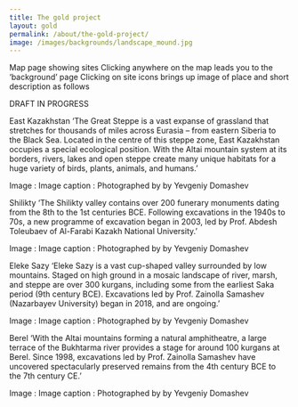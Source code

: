 ```yaml
---
title: The gold project
layout: gold
permalink: /about/the-gold-project/
image: /images/backgrounds/landscape_mound.jpg
---
```


Map page showing sites
Clicking anywhere on the map leads you to the ‘background’ page
Clicking on site icons brings up image of place and short description as follows

DRAFT IN PROGRESS

East Kazakhstan
‘The Great Steppe is a vast expanse of grassland that stretches for thousands of miles across Eurasia – from eastern Siberia to the Black Sea. Located in the centre of this steppe zone, East Kazakhstan occupies a special ecological position. With the Altai mountain system at its borders, rivers, lakes and open steppe create many unique habitats for a huge variety of birds, plants, animals, and humans.’

Image :
Image caption :  Photographed by by Yevgeniy Domashev

Shilikty
‘The Shilikty valley contains over 200 funerary monuments dating from the 8th to the 1st centuries BCE. Following excavations in the 1940s to 70s, a new programme of excavation began in 2003, led by Prof. Abdesh Toleubaev of Al-Farabi Kazakh National University.’

Image :
Image caption :  Photographed by by Yevgeniy Domashev


Eleke Sazy
‘Eleke Sazy is a vast cup-shaped valley surrounded by low mountains. Staged on high ground in a mosaic landscape of river, marsh, and steppe are over 300 kurgans, including some from the earliest Saka period (9th century BCE). Excavations led by Prof. Zainolla Samashev (Nazarbayev University) began in 2018, and are ongoing.’

Image :
Image caption :  Photographed by by Yevgeniy Domashev


Berel
‘With the Altai mountains forming a natural amphitheatre, a large terrace of the Bukhtarma river provides a stage for around 100 kurgans at Berel. Since 1998, excavations led by Prof. Zainolla Samashev have uncovered spectacularly preserved remains from the 4th century BCE to the 7th century CE.’

Image :
Image caption :  Photographed by by Yevgeniy Domashev
